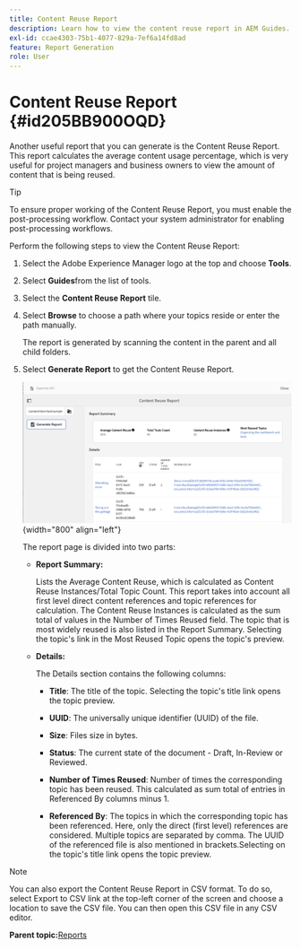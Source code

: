 ```yaml
---
title: Content Reuse Report
description: Learn how to view the content reuse report in AEM Guides. Generate the report to find the content reuse percentage.
exl-id: ccae4303-75b1-4077-829a-7ef6a14fd8ad
feature: Report Generation
role: User
---
```

# Content Reuse Report {#id205BB900OQD}

Another useful report that you can generate is the Content Reuse Report. This report calculates the average content usage percentage, which is very useful for project managers and business owners to view the amount of content that is being reused.

>[!TIP]
>
> To ensure proper working of the Content Reuse Report, you must enable the post-processing workflow. Contact your system administrator for enabling post-processing workflows.

Perform the following steps to view the Content Reuse Report:

1.  Select the Adobe Experience Manager logo at the top and choose **Tools**.

1.  Select **Guides**from the list of tools.

1.  Select the **Content Reuse Report** tile.

1.  Select **Browse** to choose a path where your topics reside or enter the path manually.

    The report is generated by scanning the content in the parent and all child folders.

1.  Select **Generate Report** to get the Content Reuse Report.

    ![](images/content-reuse-uuid.png){width="800" align="left"}

    The report page is divided into two parts:

    -   **Report Summary:**

        Lists the Average Content Reuse, which is calculated as Content Reuse Instances/Total Topic Count. This report takes into account all first level direct content references and topic references for calculation. The Content Reuse Instances is calculated as the sum total of values in the Number of Times Reused field. The topic that is most widely reused is also listed in the Report Summary. Selecting the topic's link in the Most Reused Topic opens the topic's preview.

    -   **Details:**

        The Details section contains the following columns:

        - **Title**: The title of the topic. Selecting the topic's title link opens the topic preview.

        - **UUID**: The universally unique identifier \(UUID\) of the file.

        - **Size**: Files size in bytes.

        - **Status**: The current state of the document - Draft, In-Review or Reviewed.

        - **Number of Times Reused**: Number of times the corresponding topic has been reused. This calculated as sum total of entries in Referenced By columns minus 1.

        - **Referenced By**: The topics in which the corresponding topic has been referenced. Here, only the direct \(first level\) references are considered. Multiple topics are separated by comma. The UUID of the referenced file is also mentioned in brackets.Selecting on the topic's title link opens the topic preview.


>[!NOTE]
>
> You can also export the Content Reuse Report in CSV format. To do so, select Export to CSV link at the top-left corner of the screen and choose a location to save the CSV file. You can then open this CSV file in any CSV editor.

**Parent topic:**[Reports](reports-intro.md)
